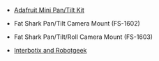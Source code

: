 * [Adafruit Mini Pan/Tilt Kit](https://www.adafruit.com/products/1967)

* Fat Shark Pan/Tilt Camera Mount (FS-1602)

* Fat Shark Pan/Tilt/Roll Camera Mount (FS-1603)

* [Interbotix and Robotgeek](http://www.generationrobots.com/de/suche?controller=search&orderby=position&orderway=desc&search_query=turret&submit_search=Suchen)
